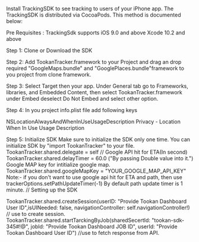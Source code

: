 Install TrackingSDK to see tracking to users of your iPhone app. The TrackingSDK is distributed via CocoaPods. This method is documented below:

Pre Requisites :
TrackingSdk supports iOS 9.0 and above
Xcode 10.2 and  above

Step 1: Clone or Download the SDK

Step 2: Add TookanTracker.framework to your Project and drag an drop required "GoogleMaps.bundle" and "GooglePlaces.bundle"framework to you project from clone framework.

Step 3: Select Target then your app. Under General tab go to Frameworks, libraries, and Embedded Content, then select TookanTracker.framework under Embed deselect Do Not Embed and select other option.

Step 4: In you project info.plist file add following keys

NSLocationAlwaysAndWhenInUseUsageDescription
Privacy - Location When In Use Usage Description

Step 5: Initialize SDK
Make sure to initialize the SDK only one time. You can initialize SDK by "import TookanTracker" to your file.
TookanTracker.shared.delegate = self
//
Google API hit for ETA(In second)
TookanTracker.shared.delayTimer = 60.0 ("By passing Double value into it.")
Google MAP key for intitialize google map.
TookanTracker.shared.googleMapKey = "YOUR_GOOGLE_MAP_API_KEY"
Note:-
if you don't want to use google api hit for ETA and path, then use trackerOptions.setPathUpdateTimer(-1)
By default path update timer is 1 minute.
// Setting up the SDK

 TookanTracker.shared.createSession(userID: "Provide Tookan Dashboard User ID",isUINeeded: false, navigationController: self.navigationController!)
 // use to create session.
TookanTracker.shared.startTarckingByJob(sharedSecertId: "tookan-sdk-345#!@", jobId: "Provide Tookan Dashboard JOB ID", userId: "Provide Tookan Dashboard User ID")
//use to fetch response from API.
